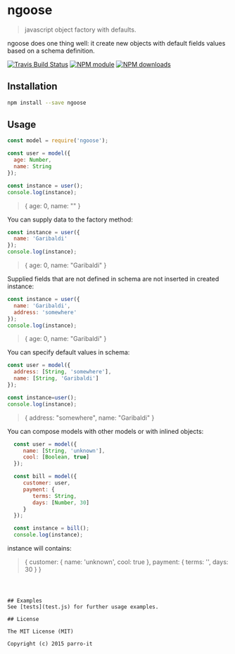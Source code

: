 # ngoose

> javascript object factory with defaults.

ngoose does one thing well: it create new objects with default fields values based on a schema definition.


[![Travis Build Status](https://img.shields.io/travis/parro-it/ngoose.svg)](http://travis-ci.org/parro-it/ngoose)
[![NPM module](https://img.shields.io/npm/v/ngoose.svg)](https://npmjs.org/package/ngoose)
[![NPM downloads](https://img.shields.io/npm/dt/ngoose.svg)](https://npmjs.org/package/ngoose)

## Installation

```bash
npm install --save ngoose
```
## Usage

```js
const model = require('ngoose');

const user = model({
  age: Number,
  name: String
});

const instance = user();
console.log(instance);
```
> {
>   age: 0,
>   name: ""
> }

You can supply data to the factory method:

```js
const instance = user({
  name: 'Garibaldi'
});
console.log(instance);
```
> {
>   age: 0,
>   name: "Garibaldi"
> }

Supplied fields that are not defined in schema are not inserted in created instance:

```js
const instance = user({
  name: 'Garibaldi',
  address: 'somewhere'
});
console.log(instance);
```
> {
>   age: 0,
>   name: "Garibaldi"
> }



You can specify default values in schema:

```js
const user = model({
  address: [String, 'somewhere'],
  name: [String, 'Garibaldi']
});

const instance=user();
console.log(instance);
```
> {
>   address: "somewhere",
>   name: "Garibaldi"
> }


You can compose models with other models or with inlined objects:

```js
  const user = model({
     name: [String, 'unknown'],
     cool: [Boolean, true]
  });

  const bill = model({
     customer: user,
     payment: {
        terms: String,
        days: [Number, 30]
     }
  });

  const instance = bill();
  console.log(instance);
```
instance will contains:
> {
>   customer: {
>     name: 'unknown',
>     cool: true
>   },
>   payment: { terms: '', days: 30 }
> }
```



## Examples
See [tests](test.js) for further usage examples.

## License

The MIT License (MIT)

Copyright (c) 2015 parro-it
